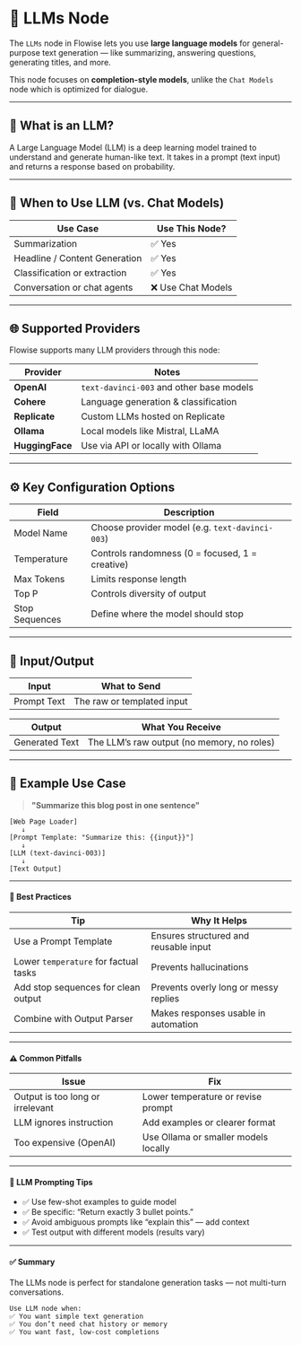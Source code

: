 # 🧠 LLMs Node

The `LLMs` node in Flowise lets you use **large language models** for general-purpose text generation — like summarizing, answering questions, generating titles, and more.

This node focuses on **completion-style models**, unlike the `Chat Models` node which is optimized for dialogue.

---

## 🤖 What is an LLM?

A Large Language Model (LLM) is a deep learning model trained to understand and generate human-like text. It takes in a prompt (text input) and returns a response based on probability.

---

## 📌 When to Use LLM (vs. Chat Models)

| Use Case                     | Use This Node?    |
|------------------------------|-------------------|
| Summarization                | ✅ Yes             |
| Headline / Content Generation| ✅ Yes             |
| Classification or extraction| ✅ Yes             |
| Conversation or chat agents | ❌ Use Chat Models |

---

## 🌐 Supported Providers

Flowise supports many LLM providers through this node:

| Provider       | Notes                                      |
|----------------|--------------------------------------------|
| **OpenAI**     | `text-davinci-003` and other base models   |
| **Cohere**     | Language generation & classification       |
| **Replicate**  | Custom LLMs hosted on Replicate            |
| **Ollama**     | Local models like Mistral, LLaMA           |
| **HuggingFace**| Use via API or locally with Ollama         |

---

## ⚙️ Key Configuration Options

| Field           | Description                                       |
|------------------|---------------------------------------------------|
| Model Name       | Choose provider model (e.g. `text-davinci-003`)  |
| Temperature      | Controls randomness (0 = focused, 1 = creative)  |
| Max Tokens       | Limits response length                           |
| Top P            | Controls diversity of output                     |
| Stop Sequences   | Define where the model should stop               |

---

## 🧱 Input/Output

| Input             | What to Send                                     |
|-------------------|--------------------------------------------------|
| Prompt Text       | The raw or templated input                       |

| Output            | What You Receive                                 |
|-------------------|--------------------------------------------------|
| Generated Text    | The LLM’s raw output (no memory, no roles)       |

---

## 🔗 Example Use Case

> **"Summarize this blog post in one sentence"**

```text
[Web Page Loader]
   ↓
[Prompt Template: "Summarize this: {{input}}"]
   ↓
[LLM (text-davinci-003)]
   ↓
[Text Output]
```
---

#### 🧠 Best Practices
| Tip                                   | Why It Helps                          |
| ------------------------------------- | ------------------------------------- |
| Use a Prompt Template                 | Ensures structured and reusable input |
| Lower `temperature` for factual tasks | Prevents hallucinations               |
| Add stop sequences for clean output   | Prevents overly long or messy replies |
| Combine with Output Parser            | Makes responses usable in automation  |

---

#### ⚠️ Common Pitfalls
| Issue                            | Fix                                  |
| -------------------------------- | ------------------------------------ |
| Output is too long or irrelevant | Lower temperature or revise prompt   |
| LLM ignores instruction          | Add examples or clearer format       |
| Too expensive (OpenAI)           | Use Ollama or smaller models locally |

---

#### 🧠 LLM Prompting Tips
- ✅ Use few-shot examples to guide model
- ✅ Be specific: “Return exactly 3 bullet points.”
- ✅ Avoid ambiguous prompts like “explain this” — add context
- ✅ Test output with different models (results vary)

---

#### ✅ Summary
The LLMs node is perfect for standalone generation tasks — not multi-turn conversations.

```text
Use LLM node when:
✅ You want simple text generation
✅ You don’t need chat history or memory
✅ You want fast, low-cost completions
```